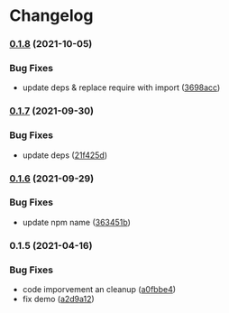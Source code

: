 # Changelog

### [0.1.8](https://www.github.com/donkeyclip/motorcortex-textfxs/compare/v0.1.7...v0.1.8) (2021-10-05)


### Bug Fixes

* update deps & replace require with import ([3698acc](https://www.github.com/donkeyclip/motorcortex-textfxs/commit/3698acce875930651ef4cfefe230e38d566e217d))

### [0.1.7](https://www.github.com/donkeyclip/motorcortex-textfxs/compare/v0.1.6...v0.1.7) (2021-09-30)


### Bug Fixes

* update deps ([21f425d](https://www.github.com/donkeyclip/motorcortex-textfxs/commit/21f425d4f264df0fddf5436b5193c0badc30834f))

### [0.1.6](https://www.github.com/donkeyclip/motorcortex-textfxs/compare/v0.1.5...v0.1.6) (2021-09-29)


### Bug Fixes

* update npm name ([363451b](https://www.github.com/donkeyclip/motorcortex-textfxs/commit/363451b33bc85826598ebaa36d24fba48b0e1a2d))

### 0.1.5 (2021-04-16)


### Bug Fixes

* code imporvement an cleanup ([a0fbbe4](https://www.github.com/kissmybutton/motorcortex-textfxs/commit/a0fbbe4479f26229eb783756dad83b9979075fb8))
* fix demo ([a2d9a12](https://www.github.com/kissmybutton/motorcortex-textfxs/commit/a2d9a129001bb792f8de71c8056593801b7de75b))
